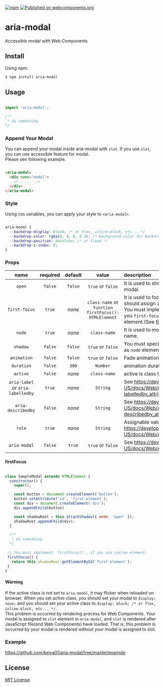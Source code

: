 [![npm](https://img.shields.io/npm/v/aria-modal.svg)](https://npmjs.org/package/aria-modal) [![Published on webcomponents.org](https://img.shields.io/badge/webcomponents.org-published-blue.svg)](https://www.webcomponents.org/element/aria-modal)

# aria-modal

Accessible modal with Web Components

## Install

Using npm:

```bash
$ npm install aria-modal
```

## Usage

```js

import 'aria-modal';

/**
 * do something
*/

```

### Append Your Modal

You can append your modal inside aria-modal with `slot`. If you use `slot`, you can use accessible feature for modal.  
Please see following example.

```html

<aria-modal>
  <div name="modal">
    <!-- ... -->
  </div>
</aria-modal>

```

### Style

Using css variables, you can apply your style to `<aria-modal>`.

```css

aria-modal {
  --backdrop-display: block; /* or flex, inline-block, etc... */
  --backdrop-color: rgba(0, 0, 0, 0.3); /* background-color for backdrop */
  --backdrop-position: absolute; /* or fixed */
  --backdrop-z-index: 0;
}

```

### Props

| name | required | default | value | description |
| :--: | :------: | :-----: | :---: | :---------- |
| `open` | `false` | `false` | `true` or `false` | It is used to show modal. You can set `true` if you want to open modal. |
| `first-focus` | `true` | *none* | `class-name` or `function firstFocus(): HTMLElement` | It is used to focus to first element when modal is opened. You should assign `id` name. <br> You must implement `firstFocus` function to your `node` element, if you `first-focus` element is a custom element or inside a custom element.(See [firstFocus function](#firstFocus-function)) | 
| `node` | `true` | *none* | `class-name` | It is used to move focus inside modal. You should set modal id name. |
| `shadow` | `false` | `false` | `true` or `false` | You must specify this property to `true`, if you use custom element as `node` element. |
| `animation` | `false`| `false` | `true` or `false` | Fade animation will run if `animation` flag is `true`. |
| `duration` | `false` | `300` | `Number` | animation duration time(ms) |
| `active` | `false` | *none* | `class-name` | active is class that is added when `open` props is changed `true`. |
| `aria-label` or `aria-labelledby` | `true` | *none* | `String` | See https://developer.mozilla.org/en-US/docs/Web/Accessibility/ARIA/ARIA_Techniques/Using_the_aria-labelledby_attribute |
| `aria-describedby` | `false` | *none* | `String` | See https://developer.mozilla.org/en-US/docs/Web/Accessibility/ARIA/ARIA_Techniques/Using_the_aria-describedby_attribute |
| `role` | `true` | *none* | `String` | Assignable value are `dialog` or `alertdialog`. See https://developer.mozilla.org/en-US/docs/Web/Accessibility/ARIA/Roles |
| `aria-modal` | `false` | `true` | `true` or `false` | See https://developer.mozilla.org/en-US/docs/Web/Accessibility/ARIA/Roles/dialog_role

#### firstFocus

```js

class SampleModal extends HTMLElement {
  constructor() {
    super();

    const button = document.createElement('button');
    button.setAttribute('id', 'first-element');
    const div = document.createElement('div');
    div.appendChild(button)

    const shadowRoot = this.attachShadow({ mode: 'open' });
    shadowRoot.appendChild(div);
  }

  /**
   * Do something
  */

 // You must implement `firstFocus()`, if you use custom element.
 firstFocus() {
   return this.shadowRoot.getElementById('first-element');
 }
}

```

#### Warning

If the active class is not set to `aria-modal`, it may flicker when reloaded on browser. When you set active class, you should set your modal to `display: none;` and you should set your active class to `display: block; /* or flex, inline-block, etc... */`.  
This problem is occurred by rendering process for Web Components. Your modal is assigned to `slot` element in `aria-modal`, and `slot` is rendered after JavaScript file(and Web Components) have loaded. That is, this problem is occurred by your modal is rendered without your modal is assigned to slot.

### Example

https://github.com/keiya01/aria-modal/tree/master/example

## License

[MIT License](https://github.com/keiya01/aria-modal/blob/master/LICENSE)

